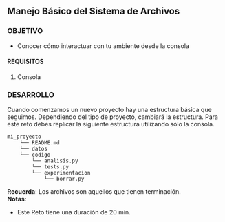 ## Manejo Básico del Sistema de Archivos

### OBJETIVO 
 - Conocer cómo interactuar con tu ambiente desde la consola

#### REQUISITOS 
1. Consola

### DESARROLLO
Cuando comenzamos un nuevo proyecto hay una estructura básica que seguimos. Dependiendo del tipo de proyecto, cambiará la estructura. Para este reto debes replicar la siguiente estructura utilizando sólo la consola.
```
mi_proyecto
    └── README.md
    └── datos
    └── codigo
        └── analisis.py
        └── tests.py
        └── experimentacion
            └── borrar.py
```
**Recuerda**: Los archivos son aquellos que tienen terminación.  
**Notas**: 
* Este Reto tiene una duración de 20 min.


